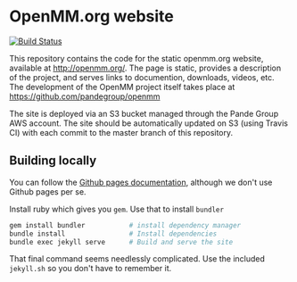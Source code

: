 OpenMM.org website
==================

[![Build Status](https://travis-ci.org/pandegroup/openmm-org.svg?branch=master)](https://travis-ci.org/pandegroup/openmm-org)

This repository contains the code for the static openmm.org website, available
at http://openmm.org/. The page is static, provides a description of the project,
and serves links to documention, downloads, videos, etc. The development of the
OpenMM project itself takes place at https://github.com/pandegroup/openmm

The site is deployed via an S3 bucket managed through the Pande Group AWS
account. The site should be automatically updated on S3 (using Travis CI) with
each commit to the master branch of this repository.

Building locally
----------------

You can follow the [Github pages documentation](https://help.github.com/articles/setting-up-your-github-pages-site-locally-with-jekyll/), although we don't use Github pages per se.

Install ruby which gives you `gem`. Use that to install `bundler`

```bash
gem install bundler           # install dependency manager
bundle install                # Install dependencies
bundle exec jekyll serve      # Build and serve the site
```

That final command seems needlessly complicated. Use the included
`jekyll.sh` so you don't have to remember it.
